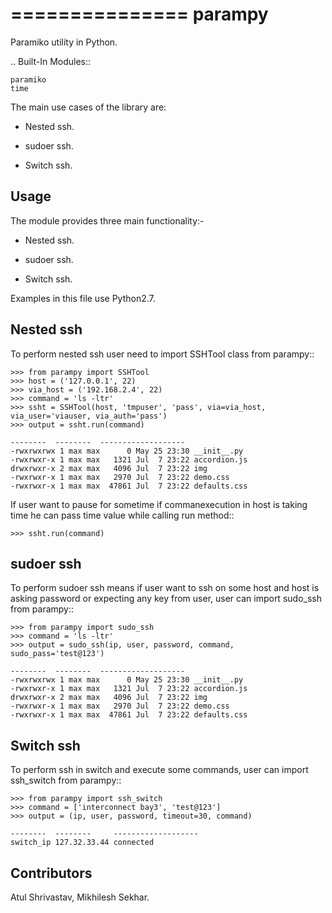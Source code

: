 ===============
parampy
===============

Paramiko utility in Python.

.. Built-In Modules::

    paramiko
    time

The main use cases of the library are:

* Nested ssh.

* sudoer ssh.

* Switch ssh.


Usage
-----

The module provides three main functionality:-

* Nested ssh.

* sudoer ssh.

* Switch ssh.


Examples in this file use Python2.7.


Nested ssh
-----

To perform nested ssh user need to import SSHTool class from parampy::

    >>> from parampy import SSHTool
    >>> host = ('127.0.0.1', 22)
    >>> via_host = ('192.168.2.4', 22)
    >>> command = 'ls -ltr'
    >>> ssht = SSHTool(host, 'tmpuser', 'pass', via=via_host, via_user='viauser, via_auth='pass')
    >>> output = ssht.run(command)
    
    --------  --------  -------------------
    -rwxrwxrwx 1 max max      0 May 25 23:30 __init__.py
    -rwxrwxr-x 1 max max   1321 Jul  7 23:22 accordion.js
    drwxrwxr-x 2 max max   4096 Jul  7 23:22 img
    -rwxrwxr-x 1 max max   2970 Jul  7 23:22 demo.css
    -rwxrwxr-x 1 max max  47861 Jul  7 23:22 defaults.css

If user want to pause for sometime if commanexecution in host is taking time he can pass time value while
calling run method::

    >>> ssht.run(command)

sudoer ssh
-----

To perform sudoer ssh means if user want to ssh on some host and host is asking password or expecting any key from user,
user can import sudo_ssh from parampy::

    >>> from parampy import sudo_ssh
    >>> command = 'ls -ltr'
    >>> output = sudo_ssh(ip, user, password, command, sudo_pass='test@123')
    
    --------  --------  -------------------
    -rwxrwxrwx 1 max max      0 May 25 23:30 __init__.py
    -rwxrwxr-x 1 max max   1321 Jul  7 23:22 accordion.js
    drwxrwxr-x 2 max max   4096 Jul  7 23:22 img
    -rwxrwxr-x 1 max max   2970 Jul  7 23:22 demo.css
    -rwxrwxr-x 1 max max  47861 Jul  7 23:22 defaults.css

Switch ssh
-----

To perform ssh in switch and execute some commands,
user can import ssh_switch from parampy::

    >>> from parampy import ssh_switch
    >>> command = ['interconnect bay3', 'test@123']
    >>> output = (ip, user, password, timeout=30, command)
    
    --------  --------     -------------------
    switch_ip 127.32.33.44 connected

Contributors
------------

Atul Shrivastav, Mikhilesh Sekhar.